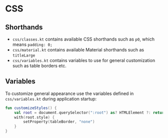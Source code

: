 # CSS

## Shorthands

* `css/classes.kt` contains available CSS shorthands such as `p0`, which means `padding: 0;`
* `css/material.kt` contains available Material shorthands such as `titleLarge`
* `css/variables.kt` contains variables to use for general customization such as table borders etc.

## Variables

To customize general appearance use the variables defined in `css/variables.kt` during application startup:

```kotlin
fun customizeStyles() {
    val root = document.querySelector(":root") as? HTMLElement ?: return
    with(root.style) {
        setProperty(tableBorder, "none")
    }
}
```
